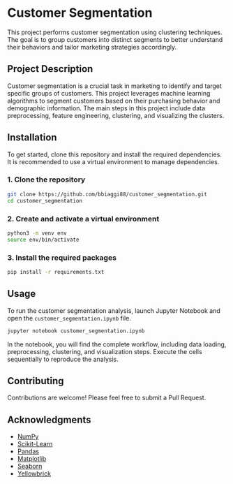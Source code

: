 # Customer Segmentation

This project performs customer segmentation using clustering techniques. The goal is to group customers into distinct segments to better understand their behaviors and tailor marketing strategies accordingly.

## Project Description

Customer segmentation is a crucial task in marketing to identify and target specific groups of customers. This project leverages machine learning algorithms to segment customers based on their purchasing behavior and demographic information. The main steps in this project include data preprocessing, feature engineering, clustering, and visualizing the clusters.

## Installation

To get started, clone this repository and install the required dependencies. It is recommended to use a virtual environment to manage dependencies.

### 1. Clone the repository
```sh
git clone https://github.com/bbiaggi88/customer_segmentation.git
cd customer_segmentation
```

### 2. Create and activate a virtual environment
```sh
python3 -m venv env
source env/bin/activate
```

### 3. Install the required packages
```sh
pip install -r requirements.txt
```

## Usage

To run the customer segmentation analysis, launch Jupyter Notebook and open the `customer_segmentation.ipynb` file.
```sh
jupyter notebook customer_segmentation.ipynb
```

In the notebook, you will find the complete workflow, including data loading, preprocessing, clustering, and visualization steps. Execute the cells sequentially to reproduce the analysis.

## Contributing

Contributions are welcome! Please feel free to submit a Pull Request.

## Acknowledgments

- [NumPy](https://numpy.org/)
- [Scikit-Learn](https://scikit-learn.org/stable/)
- [Pandas](https://pandas.pydata.org/)
- [Matplotlib](https://matplotlib.org/stable/)
- [Seaborn](https://seaborn.pydata.org/)
- [Yellowbrick](https://www.scikit-yb.org/en/latest/#)
